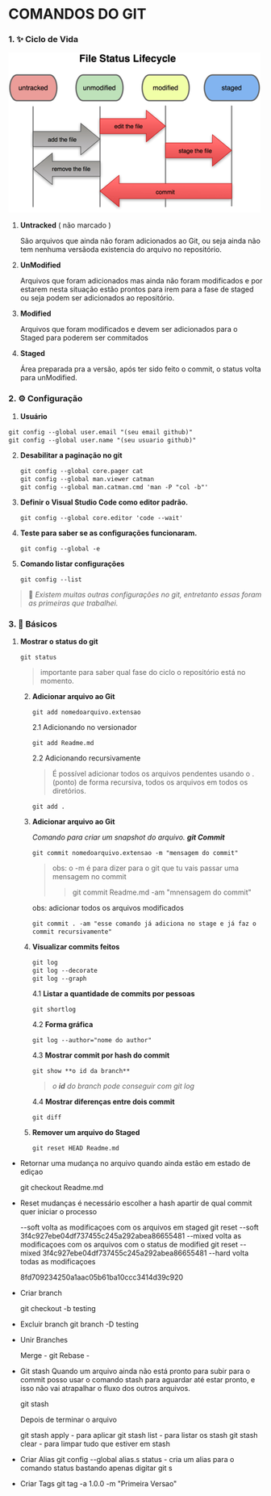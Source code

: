 # **COMANDOS DO GIT** #

### 1. :sparkles: Ciclo de Vida ### 

![Ciclo de vida do Git](/assets/images/git_ciclo.vida.png "Ciclo de Vida do Git")

  1. **Untracked** ( não marcado ) 

      São arquivos que ainda não foram adicionados ao Git, ou seja ainda não tem nenhuma versãoda existencia do arquivo no repositório.


  2. **UnModified** 

      Arquivos que foram adicionados mas ainda não foram modificados e por estarem nesta situação estão prontos para irem para a fase de staged ou seja podem ser adicionados ao repositório.
    
  3. **Modified** 

      Arquivos que foram modificados e devem ser adicionados para o Staged para poderem ser commitados
    
  4. **Staged**

      Área preparada pra a versão, após ter sido feito o commit, o status volta para unModified.

### 2. :gear: Configuração ###
 
1. **Usuário** 

  ~~~
  git config --global user.email "(seu email github)" 
  git config --global user.name "(seu usuario github)"
  ~~~

2. **Desabilitar a paginação no git** 

    ~~~
    git config --global core.pager cat
    git config --global man.viewer catman
    git config --global man.catman.cmd 'man -P "col -b"'
    ~~~

3. **Definir o Visual Studio Code como editor padrão.**
    ~~~
    git config --global core.editor 'code --wait'
    ~~~

4. **Teste para saber se as configurações funcionaram.**
    ~~~
    git config --global -e
    ~~~

5. **Comando listar configurações**

    ~~~
    git config --list
    ~~~

>**:eyes:**  *Existem muitas outras configurações no git, entretanto essas foram as primeiras que trabalhei.*

### 3. :rocket: Básicos ###

1. **Mostrar o status do git** 

    ~~~	
    git status
    ~~~

    > importante para saber qual fase do ciclo o repositório está no momento.

    2. **Adicionar arquivo ao Git** 
        
        ~~~		
        git add nomedoarquivo.extensao
        ~~~

        2.1 Adicionando no versionador

          ~~~ 
          git add Readme.md 
          ~~~

          2.2 Adicionando recursivamente
          
          >

          >É possível adicionar todos os arquivos pendentes usando o .(ponto) de forma recursiva, todos os arquivos em todos os diretórios.
                  
          ~~~
          git add .
          ~~~

    3. **Adicionar arquivo ao Git** 

        *Comando para criar um snapshot do arquivo. **git Commit***
        ~~~        
        git commit nomedoarquivo.extensao -m "mensagem do commit"
        ~~~

        >obs: o -m é para dizer para o git que tu vais passar uma mensagem no commit
        >>git commit Readme.md -am "mnensagem do commit" 

        obs: adicionar todos os arquivos modificados
        ~~~
        git commit . -am "esse comando já adiciona no stage e já faz o commit recursivamente"
        ~~~

    4. **Visualizar commits feitos** 

        ~~~
        git log	
        git log --decorate
        git log --graph
        ~~~
        4.1 **Listar a quantidade de commits por pessoas**

        ~~~
        git shortlog 
        ~~~

        4.2 **Forma gráfica**
        
        ~~~
        git log --author="nome do author"
        ~~~
    
        4.3 **Mostrar commit por hash do commit**
        
        ~~~
        git show **o id da branch**      
        ~~~
        >*o **id** do branch pode conseguir com git log*
        
        
        4.4 **Mostrar diferenças entre dois commit**
        
        ~~~
        git diff     
        ~~~
  
	  5. **Remover um arquivo do Staged** 

          ~~~
          git reset HEAD Readme.md
          ~~~
	
	

* Retornar  uma mudança no arquivo quando ainda estão em estado de ediçao
	
	git checkout Readme.md
	
	
* Reset mudanças
	é necessário escolher a hash apartir de qual commit quer iniciar o processo
	
	--soft
		volta as modificaçoes com os arquivos em staged
		git reset --soft 3f4c927ebe04df737455c245a292abea86655481
	--mixed
		volta as modificaçoes com os arquivos com o status de modified
		git reset --mixed 3f4c927ebe04df737455c245a292abea86655481
	--hard
		volta todas as modificaçoes
	
	8fd709234250a1aac05b61ba10ccc3414d39c920
* Criar branch
 
	git checkout -b testing
	
* Excluir branch
	git branch -D testing

* Unir Branches

	Merge - 
	git
	Rebase - 
			
	
* Git stash
	Quando um arquivo ainda não está pronto para subir para o commit posso usar
	o comando stash para aguardar até estar pronto, e isso não vai atrapalhar o fluxo 		dos outros arquivos.
	
	git stash
	
	Depois de terminar o arquivo
	
	git stash apply - para aplicar 
	git stash list - para listar os stash
	git stash clear  - para limpar tudo que estiver em stash

* Criar Alias
	git config --global alias.s status - cria um alias para o comando status bastando 		apenas digitar git s
* Criar Tags
	git tag -a 1.0.0 -m "Primeira Versao"
		

	
	
	
	

